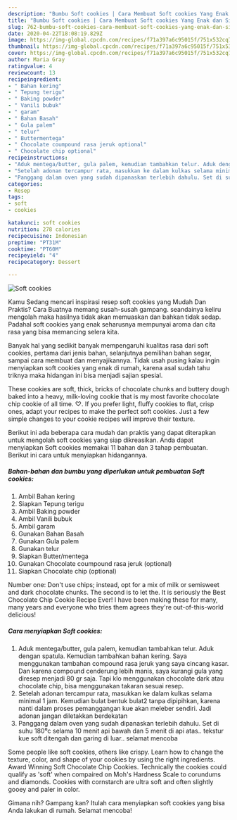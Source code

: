 ```yaml
---
description: "Bumbu Soft cookies | Cara Membuat Soft cookies Yang Enak dan Simpel"
title: "Bumbu Soft cookies | Cara Membuat Soft cookies Yang Enak dan Simpel"
slug: 762-bumbu-soft-cookies-cara-membuat-soft-cookies-yang-enak-dan-simpel
date: 2020-04-22T18:08:19.829Z
image: https://img-global.cpcdn.com/recipes/f71a397a6c95015f/751x532cq70/soft-cookies-foto-resep-utama.jpg
thumbnail: https://img-global.cpcdn.com/recipes/f71a397a6c95015f/751x532cq70/soft-cookies-foto-resep-utama.jpg
cover: https://img-global.cpcdn.com/recipes/f71a397a6c95015f/751x532cq70/soft-cookies-foto-resep-utama.jpg
author: Maria Gray
ratingvalue: 4
reviewcount: 13
recipeingredient:
- " Bahan kering"
- " Tepung terigu"
- " Baking powder"
- " Vanili bubuk"
- " garam"
- " Bahan Basah"
- " Gula palem"
- " telur"
- " Buttermentega"
- " Chocolate coumpound rasa jeruk optional"
- " Chocolate chip optional"
recipeinstructions:
- "Aduk mentega/butter, gula palem, kemudian tambahkan telur. Aduk dengan spatula. Kemudian tambahkan bahan kering. Saya menggunakan tambahan compound rasa jeruk yang saya cincang kasar. Dan karena compound cenderung lebih manis, saya kurangi gula yang diresep menjadi 80 gr saja. Tapi klo menggunakan chocolate dark atau chocolate chip, bisa menggunakan takaran sesuai resep."
- "Setelah adonan tercampur rata, masukkan ke dalam kulkas selama minimal 1 jam. Kemudian bulat bentuk bulat2 tanpa dipipihkan, karena nanti dalam proses pemanggangan kue akan meleber sendiri. Jadi adonan jangan diletakkan berdekatan"
- "Panggang dalam oven yang sudah dipanaskan terlebih dahulu. Set di suhu 180⁰c selama 10 menit api bawah dan 5 menit di api atas.. tekstur kue soft ditengah dan garing di luar.. selamat mencoba"
categories:
- Resep
tags:
- soft
- cookies

katakunci: soft cookies 
nutrition: 278 calories
recipecuisine: Indonesian
preptime: "PT31M"
cooktime: "PT60M"
recipeyield: "4"
recipecategory: Dessert

---
```



![Soft cookies](https://img-global.cpcdn.com/recipes/f71a397a6c95015f/751x532cq70/soft-cookies-foto-resep-utama.jpg)

Kamu Sedang mencari inspirasi resep soft cookies yang Mudah Dan Praktis? Cara Buatnya memang susah-susah gampang. seandainya keliru mengolah maka hasilnya tidak akan memuaskan dan bahkan tidak sedap. Padahal soft cookies yang enak seharusnya mempunyai aroma dan cita rasa yang bisa memancing selera kita.

Banyak hal yang sedikit banyak mempengaruhi kualitas rasa dari soft cookies, pertama dari jenis bahan, selanjutnya pemilihan bahan segar, sampai cara membuat dan menyajikannya. Tidak usah pusing kalau ingin menyiapkan soft cookies yang enak di rumah, karena asal sudah tahu triknya maka hidangan ini bisa menjadi sajian spesial.

These cookies are soft, thick, bricks of chocolate chunks and buttery dough baked into a heavy, milk-loving cookie that is my most favorite chocolate chip cookie of all time. ♡. If you prefer light, fluffy cookies to flat, crisp ones, adapt your recipes to make the perfect soft cookies. Just a few simple changes to your cookie recipes will improve their texture.


Berikut ini ada beberapa cara mudah dan praktis yang dapat diterapkan untuk mengolah soft cookies yang siap dikreasikan. Anda dapat menyiapkan Soft cookies memakai 11 bahan dan 3 tahap pembuatan. Berikut ini cara untuk menyiapkan hidangannya.

<!--inarticleads1-->

##### Bahan-bahan dan bumbu yang diperlukan untuk pembuatan Soft cookies:

1. Ambil  Bahan kering
1. Siapkan  Tepung terigu
1. Ambil  Baking powder
1. Ambil  Vanili bubuk
1. Ambil  garam
1. Gunakan  Bahan Basah
1. Gunakan  Gula palem
1. Gunakan  telur
1. Siapkan  Butter/mentega
1. Gunakan  Chocolate coumpound rasa jeruk (optional)
1. Siapkan  Chocolate chip (optional)


Number one: Don&#39;t use chips; instead, opt for a mix of milk or semisweet and dark chocolate chunks. The second is to let the. It is seriously the Best Chocolate Chip Cookie Recipe Ever! I have been making these for many, many years and everyone who tries them agrees they&#39;re out-of-this-world delicious! 

<!--inarticleads2-->

##### Cara menyiapkan Soft cookies:

1. Aduk mentega/butter, gula palem, kemudian tambahkan telur. Aduk dengan spatula. Kemudian tambahkan bahan kering. Saya menggunakan tambahan compound rasa jeruk yang saya cincang kasar. Dan karena compound cenderung lebih manis, saya kurangi gula yang diresep menjadi 80 gr saja. Tapi klo menggunakan chocolate dark atau chocolate chip, bisa menggunakan takaran sesuai resep.
1. Setelah adonan tercampur rata, masukkan ke dalam kulkas selama minimal 1 jam. Kemudian bulat bentuk bulat2 tanpa dipipihkan, karena nanti dalam proses pemanggangan kue akan meleber sendiri. Jadi adonan jangan diletakkan berdekatan
1. Panggang dalam oven yang sudah dipanaskan terlebih dahulu. Set di suhu 180⁰c selama 10 menit api bawah dan 5 menit di api atas.. tekstur kue soft ditengah dan garing di luar.. selamat mencoba


Some people like soft cookies, others like crispy. Learn how to change the texture, color, and shape of your cookies by using the right ingredients. Award Winning Soft Chocolate Chip Cookies. Technically the cookies could qualify as &#39;soft&#39; when compaired on Moh&#39;s Hardness Scale to corundums and diamonds. Cookies with cornstarch are ultra soft and often slightly gooey and paler in color. 

Gimana nih? Gampang kan? Itulah cara menyiapkan soft cookies yang bisa Anda lakukan di rumah. Selamat mencoba!
